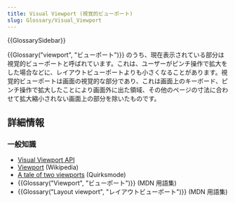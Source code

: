```yaml
---
title: Visual Viewport (視覚的ビューポート)
slug: Glossary/Visual_Viewport
---
```


{{GlossarySidebar}}

{{Glossary("viewport", "ビューポート")}} のうち、現在表示されている部分は視覚的ビューポートと呼ばれています。これは、ユーザーがピンチ操作で拡大をした場合などに、レイアウトビューポートよりも小さくなることがあります。視覚的ビューポートは画面の視覚的な部分であり、これは画面上のキーボード、ピンチ操作で拡大したことにより画面外に出た領域、その他のページの寸法に合わせて拡大縮小されない画面上の部分を除いたものです。

## 詳細情報

### 一般知識

- [Visual Viewport API](/ja/docs/Web/API/Visual_Viewport_API)
- [Viewport](https://en.wikipedia.org/wiki/Viewport) (Wikipedia)
- [A tale of two viewports](https://www.quirksmode.org/mobile/viewports.html) (Quirksmode)
- {{Glossary("Viewport", "ビューポート")}} (MDN 用語集)
- {{Glossary("Layout viewport", "レイアウトビューポート")}} (MDN 用語集)
